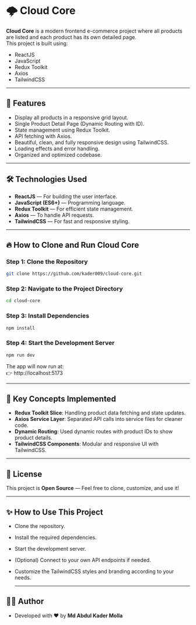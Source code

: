 # 🌩️ Cloud Core

**Cloud Core** is a modern frontend e-commerce project where all products are listed and each product has its own detailed page.  
This project is built using:

- ReactJS
- JavaScript
- Redux Toolkit
- Axios
- TailwindCSS

---

## 🚀 Features

- Display all products in a responsive grid layout.
- Single Product Detail Page (Dynamic Routing with ID).
- State management using Redux Toolkit.
- API fetching with Axios.
- Beautiful, clean, and fully responsive design using TailwindCSS.
- Loading effects and error handling.
- Organized and optimized codebase.

---

## 🛠️ Technologies Used

- **ReactJS** — For building the user interface.
- **JavaScript (ES6+)** — Programming language.
- **Redux Toolkit** — For efficient state management.
- **Axios** — To handle API requests.
- **TailwindCSS** — For fast and responsive styling.

---

## 🔥 How to Clone and Run Cloud Core

### Step 1: Clone the Repository

```bash
git clone https://github.com/kader009/cloud-core.git
```

### Step 2: Navigate to the Project Directory

```bash
cd cloud-core
```

### Step 3: Install Dependencies

```bash
npm install
```

### Step 4: Start the Development Server

```bash
npm run dev
```

The app will now run at:  
👉 http://localhost:5173

---

## 🧠 Key Concepts Implemented

- **Redux Toolkit Slice**: Handling product data fetching and state updates.
- **Axios Service Layer**: Separated API calls into service files for cleaner code.
- **Dynamic Routing**: Used dynamic routes with product IDs to show product details.
- **TailwindCSS Components**: Modular and responsive UI with TailwindCSS.

---

## 📄 License

This project is **Open Source** — Feel free to clone, customize, and use it!

---

## ✨ How to Use This Project

- Clone the repository.
- Install the required dependencies.
- Start the development server.
- (Optional) Connect to your own API endpoints if needed.
- Customize the TailwindCSS styles and branding according to your needs.

  ***

## 🧑‍💻 Author

- Developed with ❤️ by **Md Abdul Kader Molla**
